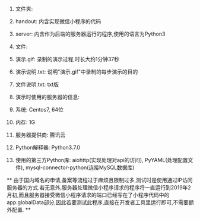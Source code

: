 1. 文件夹:
 1. handout: 内含实现微信小程序的代码
 1. server: 内含作为后端的服务器运行的程序,使用的语言为Python3
1. 文件:
 1. 演示.gif: 录制的演示过程,时长大约1分钟37秒
 1. 演示说明.txt: 说明"演示.gif"中录制的每步演示的目的
 1. 文件说明.txt: txt版

1. 演示时使用的服务器的信息:
 1. 系统: Centos7, 64位
 1. 内存: 1G
 1. 服务器提供商: 腾讯云
 1. Python解释器: Python3.7.0
 1. 使用的第三方Python库: aiohttp(实现处理对api的访问), PyYAML(处理配置文件), mysql-connector-python(连接MySQL数据库)

** 由于国内域名的申请,备案等流程过于麻烦且限制过多,测试时是使用通过IP访问服务器的方式.若无意外,服务器处理微信小程序请求的程序将一直运行到2019年2月初,而且服务器接受微信小程序请求的端口已经写在了小程序代码中的app.globalData部分,因此若要测试此程序,直接在开发者工具里运行即可,不需要额外配置. **
